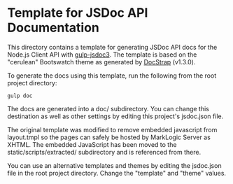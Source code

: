 # Template for JSDoc API Documentation

This directory contains a template for generating JSDoc API docs
for the Node.js Client API with
[gulp-jsdoc3](https://www.npmjs.com/package/gulp-jsdoc3).
The template is based on the "cerulean" Bootswatch theme as generated
by [DocStrap](https://github.com/docstrap/docstrap) (v1.3.0).

To generate the docs using this template, run the following from the
root project directory:

`gulp doc`

The docs are generated into a doc/ subdirectory. You can change this
destination as well as other settings by editing this project's
jsdoc.json file.

The original template was modified to remove embedded javascript
from layout.tmpl so the pages can safely be hosted by MarkLogic Server
as XHTML. The embedded JavaScript has been moved to the
static/scripts/extracted/ subdirectory and is referenced from there.

You can use an alternative templates and themes by editing the
jsdoc.json file in the root project directory. Change the "template"
and "theme" values.
